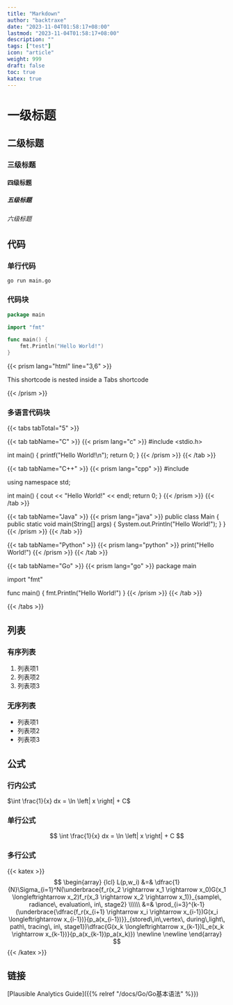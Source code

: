 ```yaml
---
title: "Markdown"
author: "backtraxe"
date: "2023-11-04T01:58:17+08:00"
lastmod: "2023-11-04T01:58:17+08:00"
description: ""
tags: ["test"]
icon: "article"
weight: 999
draft: false
toc: true
katex: true
---
```


# 一级标题

## 二级标题

### 三级标题

#### 四级标题

##### 五级标题

###### 六级标题

## 代码

### 单行代码

`go run main.go`

### 代码块

```go
package main

import "fmt"

func main() {
    fmt.Println("Hello World!")
}
```

{{< prism lang="html" line="3,6" >}}
<html>
  <head>
    <title>A code block using the Prism Shortcode</title>
  </head>
  <p>
    This shortcode is nested inside a Tabs shortcode
  </p>
</html>
{{< /prism >}}

### 多语言代码块

{{< tabs tabTotal="5" >}}

<!-- C -->
{{< tab tabName="C" >}} {{< prism lang="c" >}}
#include <stdio.h>

int main() {
    printf("Hello World!\n");
    return 0;
}
{{< /prism >}} {{< /tab >}}

<!-- C++ -->
{{< tab tabName="C++" >}} {{< prism lang="cpp" >}}
#include <iostream>

using namespace std;

int main() {
    cout << "Hello World!" << endl;
    return 0;
}
{{< /prism >}} {{< /tab >}}

<!-- Java -->
{{< tab tabName="Java" >}} {{< prism lang="java" >}}
public class Main {
    public static void main(String[] args) {
        System.out.Println("Hello World!");
    }
}
{{< /prism >}} {{< /tab >}}

<!-- Python -->
{{< tab tabName="Python" >}} {{< prism lang="python" >}}
print("Hello World!")
{{< /prism >}} {{< /tab >}}

<!-- Go -->
{{< tab tabName="Go" >}} {{< prism lang="go" >}}
package main

import "fmt"

func main() {
    fmt.Println("Hello World!")
}
{{< /prism >}} {{< /tab >}}

{{< /tabs >}}

## 列表

### 有序列表

1. 列表项1
1. 列表项2
1. 列表项3

### 无序列表

- 列表项1
- 列表项2
- 列表项3

## 公式

### 行内公式

$\int \frac{1}{x} dx = \ln \left| x \right| + C$

### 单行公式

$$
\int \frac{1}{x} dx = \ln \left| x \right| + C
$$

### 多行公式

{{< katex >}}
$$
\begin{array} {lcl}
  L(p,w_i) &=& \dfrac{1}{N}\Sigma_{i=1}^N(\underbrace{f_r(x_2
  \rightarrow x_1
  \rightarrow x_0)G(x_1
  \longleftrightarrow x_2)f_r(x_3
  \rightarrow x_2
  \rightarrow x_1)}_{sample\, radiance\, evaluation\, in\, stage2}
  \\\\\\ &=&
  \prod_{i=3}^{k-1}(\underbrace{\dfrac{f_r(x_{i+1}
  \rightarrow x_i
  \rightarrow x_{i-1})G(x_i
  \longleftrightarrow x_{i-1})}{p_a(x_{i-1})}}_{stored\,in\,vertex\, during\,light\, path\, tracing\, in\, stage1})\dfrac{G(x_k
  \longleftrightarrow x_{k-1})L_e(x_k
  \rightarrow x_{k-1})}{p_a(x_{k-1})p_a(x_k)})
  \newline
  \newline
\end{array}
$$
{{< /katex >}}

## 链接

[Plausible Analytics Guide]({{% relref "/docs/Go/Go基本语法" %}})
